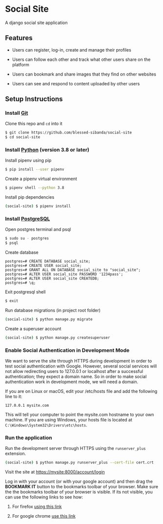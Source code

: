 # Social Site

A django social site application

## Features

- Users can register, log-in, create and manage their profiles

- Users can follow each other and track what other users share on the platform

- Users can bookmark and share images that they find on other websites

- Users can see and respond to content uploaded by other users

## Setup Instructions

### Install [Git](https://git-scm.com/downloads)

Clone this repo and `cd` into it

```bash
$ git clone https://github.com/blessed-sibanda/social-site
$ cd social-site
```

### Install [Python](https://python.org/downloads) (version 3.8 or later)

Install pipenv using pip

```bash
$ pip install --user pipenv
```

Create a pipenv virtual environment

```bash
$ pipenv shell --python 3.8
```

Install pip dependencies

```bash
(social-site) $ pipenv install
```

### Install [PostgreSQL](https://www.postgresql.org/download/)

Open postgres terminal and psql

```bash
$ sudo su - postgres
$ psql
```

Create database

```psql
postgres=# CREATE DATABASE social_site;
postgres=# CREATE USER social_site;
postgres=# GRANT ALL ON DATABASE social_site to "social_site";
postgres=# ALTER USER social_site PASSWORD '1234pass';
postgres=# ALTER USER social_site CREATEDB;
postgres=# \q;
```

Exit postgresql shell

```bash
$ exit
```

Run database migrations (in project root folder)

```bash
(social-site) $ python manage.py migrate
```

Create a superuser account

```bash
(social-site) $ python manage.py createsuperuser
```

### Enable Social Authentication in Development Mode
We want to serve the site through HTTPS during development in order to test social authentication with Google.
However, several social services will not allow redirecting users to 127.0.0.1 or localhost after a successful authentication; they expect a domain name. So in order to make social authentication work in development mode, we will need a domain. 

If you are on Linux or macOS, edit your /etc/hosts file and add the following line to it:

```
127.0.0.1 mysite.com
```

This will tell your computer to point the mysite.com hostname to your own machine. If you are using Windows, your hosts file is located at `C:\Windows\System32\Drivers\etc\hosts`.


### Run the application
Run the development server through HTTPS using the `runserver_plus` extension.

```bash
(social-site) $ python manage.py runserver_plus --cert-file cert.crt
```

Visit the site at [https://mysite:8000/account/login](https://mysite:8000/account/login)

Log in with your account (or with your google account) and then drag the **BOOKMARK IT** button to the bookmarks toolbar of your
browser. Make sure the the bookmarks toolbar of your browser is visible. If its not visible, you can use the following links to see how: 

1. For firefox [using this link](https://workona.com/pages/how-to-fix-missing-bookmark-toolbar-firefox/)

2. For google chrome [use this link](https://www.howtogeek.com/415733/how-to-show-or-hide-the-google-chrome-bookmarks-bar/)